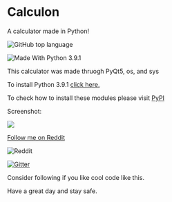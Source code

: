 # Calculon

A calculator made in Python!

![GitHub top language](https://img.shields.io/github/languages/top/tech35/Calculon)

<img src="https://img.shields.io/badge/Made%20With%20-Python%203.9.1-blue.svg" alt="Made With Python 3.9.1">

This calculator was made thruogh PyQt5, os, and sys

To install Python 3.9.1 [click here.](https://www.python.org/downloads/)

To check how to install these modules please visit [PyPI](https://pypi.org/)

Screenshot:

![ ](https://github.com/tech35/Calculon/blob/main/calculator.png?raw=true)

[Follow me on Reddit](https://reddit.com/user/tech-35/)

![Reddit](https://img.shields.io/badge/Reddit-FF4500?style=for-the-badge&logo=reddit&logoColor=white)

[![Gitter](https://badges.gitter.im/tech35/community.svg)](https://gitter.im/tech35/community?utm_source=badge&utm_medium=badge&utm_campaign=pr-badge)

Consider following if you like cool code like this.

Have a great day and stay safe.
